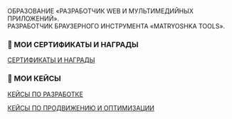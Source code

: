 ОБРАЗОВАНИЕ «РАЗРАБОТЧИК WEB И МУЛЬТИМЕДИЙНЫХ ПРИЛОЖЕНИЙ».<br>
РАЗРАБОТЧИК БРАУЗЕРНОГО ИНСТРУМЕНТА «MATRYOSHKA TOOLS».

### 📑 МОИ СЕРТИФИКАТЫ И НАГРАДЫ
<p>
   <a href="https://github.com/osipovtwelve/osipovtwelve/tree/master/Certificates">
      СЕРТИФИКАТЫ И НАГРАДЫ
   </a>
</p>

### 💼 МОИ КЕЙСЫ
<p>
   <a href="">
      КЕЙСЫ ПО РАЗРАБОТКЕ
   </a>
</p>
<p>
   <a href="https://github.com/osipovtwelve/osipovtwelve/tree/master/Keys/Promotion%20and%20Optimization">
      КЕЙСЫ ПО ПРОДВИЖЕНИЮ И ОПТИМИЗАЦИИ
   </a>
</p>